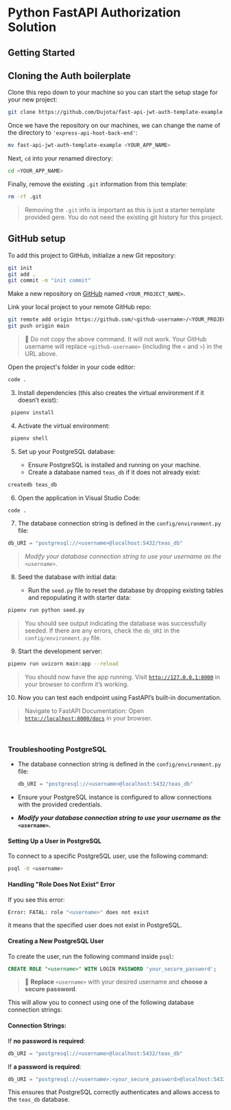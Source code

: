 # Python FastAPI Authorization Solution

## Getting Started

## Cloning the Auth boilerplate

Clone this repo down to your machine so you can start the setup stage for your new project: 

```bash
git clone https://github.com/Dujota/fast-api-jwt-auth-template-example.git
```

Once we have the repository on our machines, we can change the name of the directory to `'express-api-hoot-back-end'`:

```bash
mv fast-api-jwt-auth-template-example <YOUR_APP_NAME>
```

Next, `cd` into your renamed directory:

```bash
cd <YOUR_APP_NAME>
```

Finally, remove the existing `.git` information from this template:

```bash
rm -rf .git
```

> Removing the `.git` info is important as this is just a starter template provided gere. You do not need the existing git history for this project.

## GitHub setup

To add this project to GitHub, initialize a new Git repository:

```bash
git init
git add .
git commit -m "init commit"
```

Make a new repository on [GitHub](https://github.com/) named `<YOUR_PROJECT_NAME>`.

Link your local project to your remote GitHub repo:

```bash
git remote add origin https://github.com/<github-username>/<YOUR_PROJECT_NAME>.git
git push origin main
```

> 🚨 Do not copy the above command. It will not work. Your GitHub username will replace `<github-username>` (including the `<` and `>`) in the URL above.

Open the project's folder in your code editor:

```bash
code .
```

3. Install dependencies (this also creates the virtual environment if it doesn’t exist):

```sh
 pipenv install
```

4. Activate the virtual environment:

```sh
 pipenv shell
```

5. Set up your PostgreSQL database:

   - Ensure PostgreSQL is installed and running on your machine.
   - Create a database named `teas_db` if it does not already exist:

```bash
createdb teas_db
```

6. Open the application in Visual Studio Code:

```bash
code .
```

7. The database connection string is defined in the `config/environment.py` file:

```python
db_URI = "postgresql://<username>@localhost:5432/teas_db"
```

> _Modify your database connection string to use your username as the `<username>`._

8. Seed the database with initial data:

   - Run the `seed.py` file to reset the database by dropping existing tables and repopulating it with starter data:

```bash
pipenv run python seed.py
```

> You should see output indicating the database was successfully seeded. If there are any errors, check the `db_URI` in the `config/environment.py` file.

9. Start the development server:

```bash
pipenv run uvicorn main:app --reload
```

> You should now have the app running. Visit [`http://127.0.0.1:8000`](http://127.0.0.1:8000) in your browser to confirm it’s working.

10. Now you can test each endpoint using FastAPI’s built-in documentation.

> Navigate to FastAPI Documentation: Open [`http://localhost:8000/docs`](http://localhost:8000/docs) in your browser.

<br>

### Troubleshooting PostgreSQL

- The database connection string is defined in the `config/environment.py` file:

  ```python
  db_URI = "postgresql://<username>@localhost:5432/teas_db"
  ```

- Ensure your PostgreSQL instance is configured to allow connections with the provided credentials.
- **_Modify your database connection string to use your username as the `<username>`._**

#### Setting Up a User in PostgreSQL

To connect to a specific PostgreSQL user, use the following command:

```sh
psql -U <username>
```

#### Handling "Role Does Not Exist" Error

If you see this error:

```sh
Error: FATAL: role "<username>" does not exist
```

it means that the specified user does not exist in PostgreSQL.

#### Creating a New PostgreSQL User

To create the user, run the following command inside `psql`:

```sql
CREATE ROLE "<username>" WITH LOGIN PASSWORD 'your_secure_password';
```

> 🔹 **Replace** `<username>` with your desired username and **choose a secure password**.

This will allow you to connect using one of the following database connection strings:

#### Connection Strings:

If **no password is required**:

```python
db_URI = "postgresql://<username>@localhost:5432/teas_db"
```

If **a password is required**:

```python
db_URI = "postgresql://<username>:<your_secure_password>@localhost:5432/teas_db"
```

This ensures that PostgreSQL correctly authenticates and allows access to the `teas_db` database.
